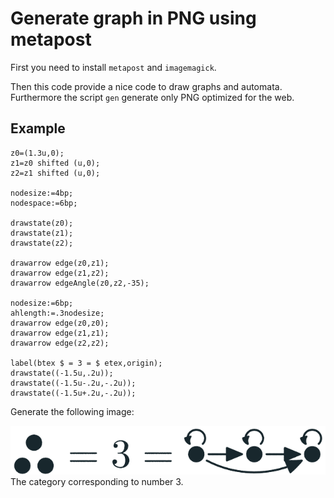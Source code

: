 # Generate graph in PNG using metapost

First you need to install `metapost` and `imagemagick`.

Then this code provide a nice code to draw graphs and automata.
Furthermore the script `gen` generate only PNG optimized for the web.

## Example

~~~
z0=(1.3u,0);
z1=z0 shifted (u,0);
z2=z1 shifted (u,0);

nodesize:=4bp;
nodespace:=6bp;

drawstate(z0);
drawstate(z1);
drawstate(z2);

drawarrow edge(z0,z1);
drawarrow edge(z1,z2);
drawarrow edgeAngle(z0,z2,-35);

nodesize:=6bp;
ahlength:=.3nodesize;
drawarrow edge(z0,z0);
drawarrow edge(z1,z1);
drawarrow edge(z2,z2);

label(btex $ = 3 = $ etex,origin);
drawstate((-1.5u,.2u));
drawstate((-1.5u-.2u,-.2u));
drawstate((-1.5u+.2u,-.2u));
~~~

Generate the following image:

<img src="./abstraction.png" alt="The category for the number 3"><br/>
The category corresponding to number 3.


